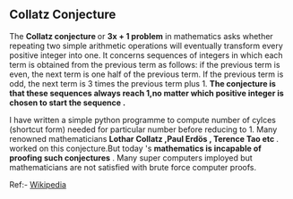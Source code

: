 <h2>Collatz Conjecture</h2>
The <b>Collatz conjecture </b> or <b>3x + 1 problem</b> in mathematics asks whether repeating 
two simple arithmetic operations will eventually transform every positive integer into one. 
It concerns sequences of integers in which each term is obtained from the previous term as follows: 
if the previous term is even, the next term is one half of the previous term. 
If the previous term is odd, the next term is 3 times the previous term plus 1. 
<b>The conjecture is that these sequences always reach 1,no matter which positive integer is chosen to start the sequence .</b>

I have written a simple python programme to compute  number of cylces (shortcut form) needed for particular number before reducing to 1.
Many renowned mathematicians <b>Lothar Collatz ,Paul Erdös , Terence Tao etc </b>. worked on this conjecture.But today 's 
<b>mathematics is incapable of proofing such conjectures</b> . Many super computers imployed but mathematicians are not satisfied
with brute force computer proofs.

Ref:- <a href="https://en.wikipedia.org/wiki/Collatz_conjecture#Cycles" > Wikipedia </a>
